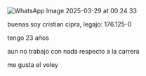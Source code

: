 
![WhatsApp Image 2025-03-29 at 00 24 33](https://github.com/user-attachments/assets/533dac23-5e4b-4f87-a3ce-d40cc70785e7)

buenas soy cristian cipra, legajo: 176.125-0

tengo 23 años 

aun no trabajo con nada respecto a la carrera

me gusta el voley
